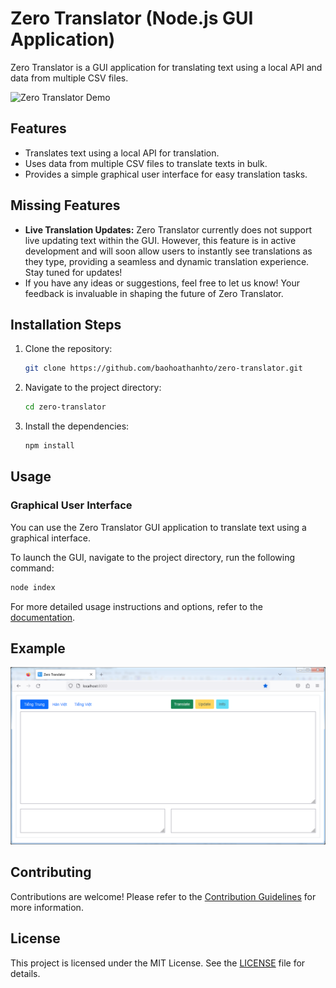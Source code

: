 # Zero Translator (Node.js GUI Application)

Zero Translator is a GUI application for translating text using a local API and data from multiple CSV files.

![Zero Translator Demo](demo.gif)

## Features

- Translates text using a local API for translation.
- Uses data from multiple CSV files to translate texts in bulk.
- Provides a simple graphical user interface for easy translation tasks.

## Missing Features

- **Live Translation Updates:** Zero Translator currently does not support live updating text within the GUI. However, this feature is in active development and will soon allow users to instantly see translations as they type, providing a seamless and dynamic translation experience. Stay tuned for updates!
- If you have any ideas or suggestions, feel free to let us know! Your feedback is invaluable in shaping the future of Zero Translator.

## Installation Steps

1. Clone the repository:

   ```sh
   git clone https://github.com/baohoathanhto/zero-translator.git
   ```

2. Navigate to the project directory:

   ```sh
   cd zero-translator
   ```

3. Install the dependencies:

   ```sh
   npm install
   ```

## Usage

### Graphical User Interface

You can use the Zero Translator GUI application to translate text using a graphical interface.

To launch the GUI, navigate to the project directory, run the following command:

```sh
node index
```

For more detailed usage instructions and options, refer to the [documentation](docs/README.md).

## Example

![GUI Translator Screenshot](screenshot.png)

## Contributing

Contributions are welcome! Please refer to the [Contribution Guidelines](CONTRIBUTING.md) for more information.

## License

This project is licensed under the MIT License. See the [LICENSE](LICENSE) file for details.
